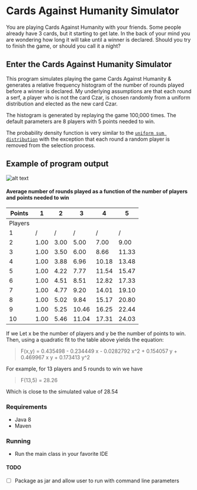# Cards Against Humanity Simulator
You are playing Cards Against Humanity with your friends. Some people already have 3 cards, but it starting to get late. In the
back of your mind you are wondering how long it will take until a winner is declared. Should you try to finish the game, or should
you call it a night?

## Enter the Cards Against Humanity Simulator

This program simulates playing the game Cards Against Humanity & generates a relative frequency histogram of the number of rounds
played before a winner is declared. My underlying assumptions are that each round a serf, a player who is not the card Czar, is
chosen randomly from a uniform distribution and elected as the new card Czar.

The histogram is generated by replaying the game 100,000 times. The default parameters are 8 players with 5 points needed to win.

The probability density function is very similar to the [`uniform sum distribution`](https://en.wikipedia.org/wiki/Irwin-Hall_distribution) with the exception that each round a random
player is removed from the selection process.

## Example of program output
![alt text](https://github.com/carlcorder/cards.against.humanity/blob/master/src/img/cards-against-humanity-histogram.png)

#### Average number of rounds played as a function of the number of players and points needed to win

| Points  	| 1    	| 2    	| 3     	| 4     	| 5     	|
|---------	|------	|------	|-------	|-------	|-------	|
| Players 	|      	|      	|       	|       	|       	|
| 1       	| /    	| /    	| /     	| /     	| /     	|
| 2       	| 1.00 	| 3.00 	| 5.00  	| 7.00  	| 9.00  	|
| 3       	| 1.00 	| 3.50 	| 6.00  	| 8.66  	| 11.33 	|
| 4       	| 1.00 	| 3.88 	| 6.96  	| 10.18 	| 13.48 	|
| 5       	| 1.00 	| 4.22 	| 7.77  	| 11.54 	| 15.47 	|
| 6       	| 1.00 	| 4.51 	| 8.51  	| 12.82 	| 17.33 	|
| 7       	| 1.00 	| 4.77 	| 9.20  	| 14.01 	| 19.10 	|
| 8       	| 1.00 	| 5.02 	| 9.84  	| 15.17 	| 20.80 	|
| 9       	| 1.00 	| 5.25 	| 10.46 	| 16.25 	| 22.44 	|
| 10      	| 1.00 	| 5.46 	| 11.04 	| 17.31 	| 24.03 	|


If we Let x be the number of players and y be the number of points to win. Then, using a quadratic fit to the table above yields the
equation:

> F(x,y) = 0.435498 - 0.234449 x - 0.0282792 x^2 + 0.154057 y + 0.469967 x y + 0.173413 y^2

For example, for 13 players and 5 rounds to win we have

> F(13,5) = 28.26

Which is close to the simulated value of 28.54

### Requirements
* Java 8
* Maven

### Running
* Run the main class in your favorite IDE

#### TODO
- [ ] Package as jar and allow user to run with command line parameters
